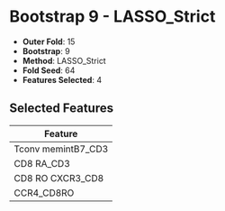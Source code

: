 # Bootstrap 9 - LASSO_Strict

- **Outer Fold**: 15
- **Bootstrap**: 9
- **Method**: LASSO_Strict
- **Fold Seed**: 64
- **Features Selected**: 4

## Selected Features

| Feature |
|---------|
| Tconv memintB7_CD3 |
| CD8 RA_CD3 |
| CD8 RO CXCR3_CD8 |
| CCR4_CD8RO |
